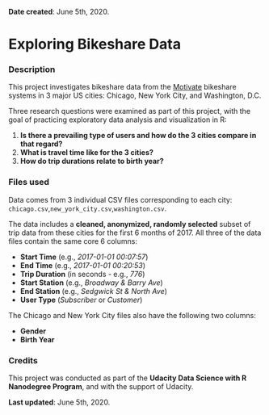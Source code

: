 **Date created**:
June 5th, 2020.

# Exploring Bikeshare Data

### Description
This project investigates bikeshare data from the [Motivate](https://www.motivateco.com/) bikeshare systems in 3 major US cities: Chicago, New York City, and Washington, D.C.

Three research questions were examined as part of this project, with the goal of practicing exploratory data analysis and visualization in R:
1. **Is there a prevailing type of users and how do the 3 cities compare in that regard?**
2. **What is travel time like for the 3 cities?**
3. **How do trip durations relate to birth year?**

### Files used
Data comes from 3 individual CSV files corresponding to each city: `chicago.csv`,`new_york_city.csv`,`washington.csv`.

The data includes a **cleaned, anonymized, randomly selected** subset of trip data from these cities for the first 6 months of 2017. All three of the data files contain the same core 6 columns:
* **Start Time** (e.g., *2017-01-01 00:07:57*)
* **End Time** (e.g., *2017-01-01 00:20:53*)
* **Trip Duration** (in seconds - e.g., *776*)
* **Start Station** (e.g., *Broadway & Barry Ave*)
* **End Station** (e.g., *Sedgwick St & North Ave*)
* **User Type** (*Subscriber* or *Customer*)

The Chicago and New York City files also have the following two columns:
* **Gender**
* **Birth Year**

### Credits
This project was conducted as part of the **Udacity Data Science with R Nanodegree Program**, and with the support of Udacity.


**Last updated**:
June 5th, 2020.
